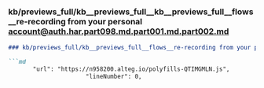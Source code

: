 ### kb/previews_full/kb__previews_full__kb__previews_full__flows__re-recording from your personal account@auth.har.part098.md.part001.md.part002.md

```md
### kb/previews_full/kb__previews_full__flows__re-recording from your personal account@auth.har.part098.md.part001.md (part 002)

```md
       "url": "https://n958200.alteg.io/polyfills-QTIMGMLN.js",
                      "lineNumber": 0,
   
```

```

```
